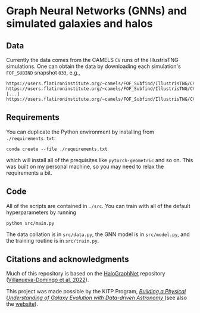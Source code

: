 # Graph Neural Networks (GNNs) and simulated galaxies and halos

## Data

Currently the data comes from the CAMELS `CV` runs of the IllustrisTNG simulations. One can obtain the data by downloading each simulation's `FOF_SUBIND` snapshot `033`, e.g.,

```
https://users.flatironinstitute.org/~camels/FOF_Subfind/IllustrisTNG/CV_0/fof_subhalo_tab_033.hdf5
https://users.flatironinstitute.org/~camels/FOF_Subfind/IllustrisTNG/CV_1/fof_subhalo_tab_033.hdf5
[...]
https://users.flatironinstitute.org/~camels/FOF_Subfind/IllustrisTNG/CV_26/fof_subhalo_tab_033.hdf5
```

## Requirements

You can duplicate the Python environment by installing from `./requirements.txt`:

```
conda create --file ./requirements.txt
```

which will install all of the prequisites like `pytorch-geometric` and so on. This was built on my personal machine, so you may need to relax the requirements a bit.

## Code

All of the scripts are contained in `./src`. You can train with all of the default hyperparameters by running

```
python src/main.py
```

The data collation is in `src/data.py`, the GNN model is in `src/model.py`, and the training routine is in `src/train.py`.

## Citations and acknowledgments

Much of this repository is based on the [HaloGraphNet](https://github.com/PabloVD/HaloGraphNet) repository ([Villanueva-Domingo et al. 2022](https://ui.adsabs.harvard.edu/abs/2022ApJ...935...30V/abstract)).

This project was made possible by the KITP Program, [*Building a Physical Understanding of Galaxy Evolution with Data-driven Astronomy*
](https://www.kitp.ucsb.edu/activities/galevo23) (see also the [website](https://datadrivengalaxyevolution.github.io/)).
